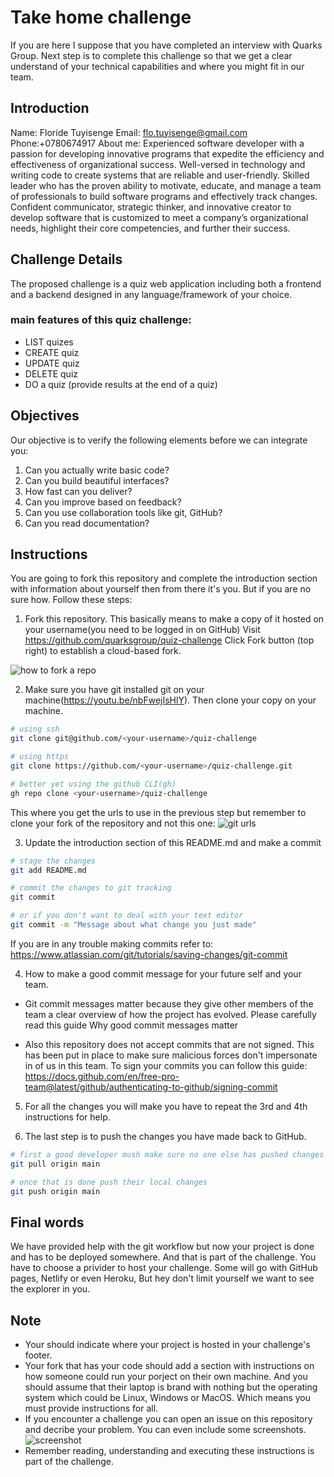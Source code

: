 # Take home challenge
If you are here I suppose that you have completed an interview with Quarks Group. Next step is to complete this challenge so that we get a clear understand of your technical capabilities and where you might fit in our team.

## Introduction
Name: Floride Tuyisenge
Email: flo.tuyisenge@gmail.com
Phone:+0780674917
About me: Experienced software developer with a passion for developing innovative programs that expedite the efficiency and effectiveness of organizational success. Well-versed in technology and writing code to create systems that are reliable and user-friendly. Skilled leader who has the proven ability to motivate, educate, and manage a team of professionals to build software programs and effectively track changes. Confident communicator, strategic thinker, and innovative creator to develop software that is customized to meet a company’s organizational needs, highlight their core competencies, and further their success.

## Challenge Details

The proposed challenge is a quiz web application including both a frontend and a backend designed in any language/framework of your choice.

### main features of this quiz challenge:
- LIST quizes
- CREATE quiz
- UPDATE quiz
- DELETE quiz
- DO a quiz (provide results at the end of a quiz)


## Objectives
Our objective is to verify the following elements before we can integrate you:

1. Can you actually write basic code?
2. Can you build beautiful interfaces?
3. How fast can you deliver?
4. Can you improve based on feedback?
5. Can you use collaboration tools like git, GitHub?
6. Can you read documentation?

## Instructions

You are going to fork this repository and complete the introduction section with information about yourself then from there it's you. But if you are no sure how. Follow these steps:

1. Fork this repository. This basically means to make a copy of it hosted on your username(you need to be logged in on GitHub)
Visit https://github.com/quarksgroup/quiz-challenge Click Fork button (top right) to establish a cloud-based fork.

![how to fork a repo](https://user-images.githubusercontent.com/17580572/112593802-b14a7580-8e10-11eb-9aa0-22c12213b657.png)


2. Make sure you have git installed git on your machine(https://youtu.be/nbFwejIsHlY). Then clone your copy on your machine.

```sh
# using ssh
git clone git@github.com/<your-username>/quiz-challenge

# using https
git clone https://github.com/<your-username>/quiz-challenge.git

# better yet using the github CLI(gh)
gh repo clone <your-username>/quiz-challenge
```

This where you get the urls to use in the previous step but remember to clone your fork of the repository and not this one:
![git urls](https://user-images.githubusercontent.com/17580572/112594639-e905ed00-8e11-11eb-82f2-1046062cb917.png)


3. Update the introduction section of this README.md and make a commit

```sh
# stage the changes
git add README.md

# commit the changes to git tracking
git commit 

# or if you don't want to deal with your text editor
git commit -m "Message about what change you just made"
```

If you are in any trouble making commits refer to: https://www.atlassian.com/git/tutorials/saving-changes/git-commit

4. How to make a good commit message for your future self and your team.

* Git commit messages matter because they give other members of the team a clear overview of how the project has evolved. Please carefully read this guide Why good commit messages matter

* Also this repository does not accept commits that are not signed. This has been put in place to make sure malicious forces don't impersonate in of us in this team. To sign your commits you can follow this guide: https://docs.github.com/en/free-pro-team@latest/github/authenticating-to-github/signing-commit

5. For all the changes you will make you have to repeat the 3rd and 4th instructions for help.

6. The last step is to push the changes you have made back to GitHub.

```sh
# first a good developer mush make sure no one else has pushed changes they do not have locally
git pull origin main

# once that is done push their local changes
git push origin main
```

## Final words

We have provided help with the git workflow but now your project is done and has to be deployed somewhere. And that is part of the challenge. You have to choose a privider to host your challenge. Some will go with GitHub pages, Netlify or even Heroku, But hey don't limit yourself we want to see the explorer in you.

## Note

* Your should indicate where your project is hosted in your challenge's footer.
* Your fork that has your code should add a section with instructions on how someone could run your porject on their own machine. And you should assume that their laptop is brand with nothing but the operating system which could be Linux, Windows or MacOS. Which means you must provide instructions for all.
* If you encounter a challenge you can open an issue on this repository and decribe your problem. You can even include some screenshots.![screenshot](https://user-images.githubusercontent.com/17580572/112598156-d7731400-8e16-11eb-9ee1-46b4de5c88fc.png)
* Remember reading, understanding and executing these instructions is part of the challenge.
